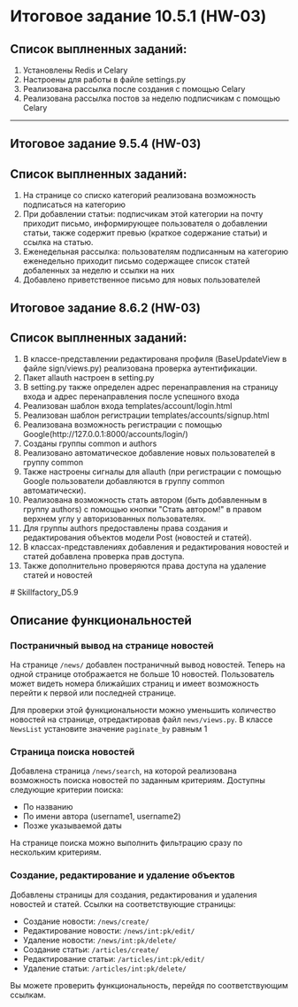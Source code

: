 # Итоговое задание 10.5.1 (HW-03)
<h2>Список выплненных заданий:</h2>
<ol>
    <li>Установлены Redis и Celary</li>
    <li>Настроены для работы в файле settings.py</li>
    <li>Реализована рассылка после создания с помощью Celary </li>
    <li>Реализована рассылка постов за неделю подписчикам с помощью Celary</li>
</ol>
<hr>
<h2> Итоговое задание 9.5.4 (HW-03)</h2>
<h2>Список выплненных заданий:</h2>
<ol>
    <li>На странице со списко категорий реализована возможность подписаться на категорию</li>
    <li>При добавлении статьи: подписчикам этой категории на почту приходит письмо, информирующее пользователя о добавлении статьи, также содержит превью (краткое содержание статьи) и ссылка на статью. </li>
    <li>Еженедельная рассылка: пользователям подписанным на категорию еженедельно приходит письмо содержащее список статей добаленных за неделю и ссылки на них</li>
    <li>Добавлено приветственное письмо для новых пользователей</li>
</ol>
<h2> Итоговое задание 8.6.2 (HW-03)</h2>
<h2>Список выплненных заданий:</h2>
<ol>
    <li>В классе-представлении редактированя профиля (BaseUpdateView в файле sign/views.py)
реализована проверка аутентификации.</li>
    <li>Пакет allauth настроен в setting.py</li>
    <li>В setting.py также определен адрес перенаправления на страницу входа и адрес перенаправления после успешного входа</li>
    <li>Реализован шаблон входа templates/account/login.html</li>
    <li>Реализован шаблон регистрации templates/accounts/signup.html</li>
    <li>Реализована возможность регистрации с помощью Google(http://127.0.0.1:8000/accounts/login/)</li>
    <li>Созданы группы common и authors</li>
    <li>Реализовано автоматическое добавление новых пользователей в группу common</li>
    <li>Также настроены сигналы для allauth (при регистрации с помощью Google пользователи добавляются в группу common автоматически). </li>
    <li>Реализована возможность стать автором (быть добавленным в группу authors) с помощью кнопки "Стать автором!" в правом верхнем углу у авторизованных пользователях.</li>
    <li>Для группы authors предоставлены права создания и редактирования объектов модели Post (новостей и статей).</li>
    <li>В классах-представлениях добавления и редактирования новостей и статей добавлена проверка прав доступа.</li>
    <li>Также дополнительно проверяются права доступа на удаление статей и новостей</li>
</ol>
# Skillfactory_D5.9
<h2>Описание функциональностей</h2>

<h3>Постраничный вывод на странице новостей</h3>
<p>На странице <code>/news/</code> добавлен постраничный вывод новостей. Теперь на одной странице отображается не больше 10 новостей. Пользователь может видеть номера ближайших страниц и имеет возможность перейти к первой или последней странице.</p>

<p>Для проверки этой функциональности можно уменьшить количество новостей на странице, отредактировав файл <code>news/views.py</code>. В классе <code>NewsList</code> установите значение <code>paginate_by</code> равным 1</p>

<h3>Страница поиска новостей</h3>
<p>Добавлена страница <code>/news/search</code>, на которой реализована возможность поиска новостей по заданным критериям. Доступны следующие критерии поиска:</p>

<ul>
  <li>По названию</li>
  <li>По имени автора (username1, username2)</li>
  <li>Позже указываемой даты</li>
</ul>

<p>На странице поиска можно выполнить фильтрацию сразу по нескольким критериям.</p>

<h3>Создание, редактирование и удаление объектов</h3>
<p>Добавлены страницы для создания, редактирования и удаления новостей и статей. Ссылки на соответствующие страницы:</p>

<ul>
  <li>Создание новости: <code>/news/create/</code></li>
  <li>Редактирование новости: <code>/news/int:pk/edit/</code></li>
  <li>Удаление новости: <code>/news/int:pk/delete/</code></li>
  <li>Создание статьи: <code>/articles/create/</code></li>
  <li>Редактирование статьи: <code>/articles/int:pk/edit/</code></li>
  <li>Удаление статьи: <code>/articles/int:pk/delete/</code></li>
</ul>

<p>Вы можете проверить функциональность, перейдя по соответствующим ссылкам.</p>
